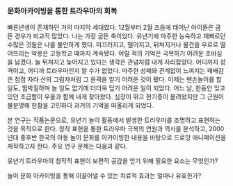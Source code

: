 ### 문화아카이빙을 통한 트라우마의 회복

빠른년생이 존재하던 거의 마지막 세대였다. 12월부터 2월 즈음에 태어난 아이들은 굼뜬 경우가 비교적 많았다. 나는 가장 굼뜬  축이었다. 유년기에 마주한 능숙하고 재빠르던 수많은 것들은 나를 불안하게 했다. 미끄러지고, 떨어지고, 뒤쳐지거나 물건을 우르르 떨어뜨리는 악몽은 고등학교 때까지 계속됐다. 
어릴 적의 기억은 극복하기 어려운 조바심을 남겼다. 늘 뒤쳐지고 늦어지고 있다는 생각은 관념처럼 내게 자리잡았다. 어디까지 성격이고, 어디까 트라우마인지 알 수가 없었다. 마주한 성패와 관계없이 느껴지는 패배감은 점점 자라 산의 그림자처럼 그 윤곽을 알기 어려운 것이 됐다. 이제는 맨손놀이를 할 일도, 뜀박질하며 놀 일도 없기에 더더욱 덮기 어려운 일이 되었다.
어느 날, 한동안 잊고 있던 조급함이 우울과 함께 내게 찾아왔다. 심장이 뛰고 현기증이 몰려왔지만 그 근원이 불분명해 한참을 고민하다 과거의 기억을 떠올리게 되었다.

본 연구는 작품논문으로, 유년기 놀이 활동에서 발생한 트라우마를 조명하고 표현하는 것을 목적으로 한다. 창작 표현을 통한 트라우마 극복의 연원과 역사를 분석하고, 2000년대 중후반 한국의 아동 놀이 문화를 아카이빙한 내용을 바탕으로 드로잉 애니메이션을 제작하고자 한다. 주요 연구 문제는 다음과 같다.

유년기 트라우마의 창작적 표현이 보편적 공감을 얻기 위해 필요한 요소는 무엇인가?

놀이 문화 아카이빙을 통해 이끌어낼 수 있는 치료적 효과는 얼마나 유효한가?